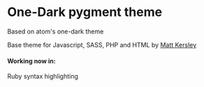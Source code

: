# One-Dark pygment theme

Based on atom's one-dark theme

Base theme for Javascript, SASS, PHP and HTML by [Matt 
Kersley](https://mattkersley.com)

#### Working now in:

Ruby syntax highlighting
